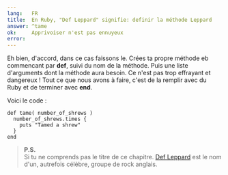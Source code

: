 ```yaml
---
lang:   FR
title:  En Ruby, "Def Leppard" signifie: definir la méthode Leppard
answer: ^tame
ok:     Apprivoiser n'est pas ennuyeux
error:  
---
```


Eh bien, d'accord, dans ce cas faissons le. Crées ta propre méthode eb commencant par __def__, suivi du nom de la méthode.
Puis une liste d'arguments dont la méthode aura besoin. Ce n'est pas trop effrayant et dangereux !
Tout ce que nous avons à faire, c'est de la remplir avec du Ruby et de terminer avec __end__.

Voici le code :

    def tame( number_of_shrews )
      number_of_shrews.times {
        puts "Tamed a shrew"
      }
    end

> __P.S.__  
> Si tu ne comprends pas le titre de ce chapitre.
> <a href="http://en.wikipedia.org/wiki/Def_Leppard" target="_blank">Def Leppard</a>
> est le nom d'un, autrefois célèbre, groupe de rock anglais.
